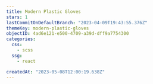```yaml
---
title: Modern Plastic Gloves
stars: 1
lastCommitOnDefaultBranch: "2023-04-09T19:43:55.376Z"
themeKey: modern-plastic-gloves
objectID: 4ad6e121-e500-4709-a39d-dff9a7754300
categories:
  css:
    - scss
  ssg:
    - react

createdAt: "2023-05-08T12:00:19.638Z"
---
```

